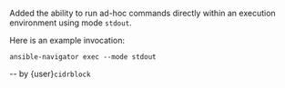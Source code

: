 Added the ability to run ad-hoc commands directly within an execution
environment using mode `stdout`.

Here is an example invocation:
```console
ansible-navigator exec --mode stdout
```

-- by {user}`cidrblock`
